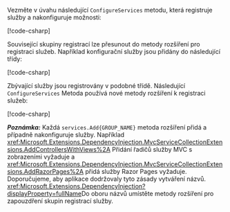 <a name="csc"></a>

Vezměte v úvahu následující `ConfigureServices` metodu, která registruje služby a nakonfiguruje možnosti:

[!code-csharp[](~/fundamentals/configuration/index/samples/3.x/ConfigSample/Startup2.cs?name=snippet)]

Související skupiny registrací lze přesunout do metody rozšíření pro registraci služeb. Například konfigurační služby jsou přidány do následující třídy:

[!code-csharp[](~/fundamentals/configuration/index/samples/3.x/ConfigSample/Options/MyConfigServiceCollectionExtensions.cs)]

Zbývající služby jsou registrovány v podobné třídě. Následující `ConfigureServices` Metoda používá nové metody rozšíření k registraci služeb:

[!code-csharp[](~/fundamentals/configuration/index/samples/3.x/ConfigSample/Startup4.cs?name=snippet)]

**_Poznámka:_** Každá `services.Add{GROUP_NAME}` metoda rozšíření přidá a případně nakonfiguruje služby. Například <xref:Microsoft.Extensions.DependencyInjection.MvcServiceCollectionExtensions.AddControllersWithViews%2A> Přidání řadičů služby MVC s zobrazeními vyžaduje a <xref:Microsoft.Extensions.DependencyInjection.MvcServiceCollectionExtensions.AddRazorPages%2A> přidá služby Razor Pages vyžaduje. Doporučujeme, aby aplikace dodržovaly tyto zásady vytváření názvů. <xref:Microsoft.Extensions.DependencyInjection?displayProperty=fullName>Do oboru názvů umístěte metody rozšíření pro zapouzdření skupin registrací služby.
